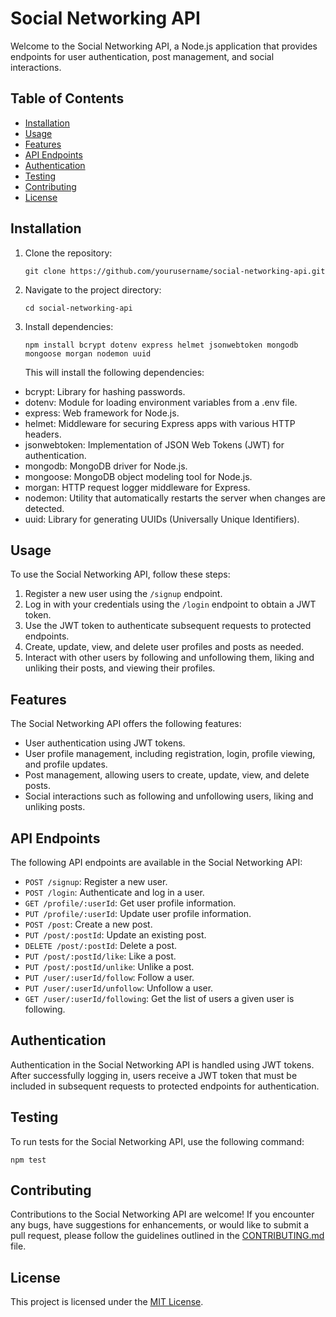 # Social Networking API

Welcome to the Social Networking API, a Node.js application that provides endpoints for user authentication, post management, and social interactions.

## Table of Contents

- [Installation](#installation)
- [Usage](#usage)
- [Features](#features)
- [API Endpoints](#api-endpoints)
- [Authentication](#authentication)
- [Testing](#testing)
- [Contributing](#contributing)
- [License](#license)

## Installation

1. Clone the repository:

   ```
   git clone https://github.com/yourusername/social-networking-api.git
   ```

2. Navigate to the project directory:

   ```
   cd social-networking-api
   ```

3. Install dependencies:

   ```
   npm install bcrypt dotenv express helmet jsonwebtoken mongodb mongoose morgan nodemon uuid
   ```
   This will install the following dependencies:

- bcrypt: Library for hashing passwords.
- dotenv: Module for loading environment variables from a .env file.
- express: Web framework for Node.js.
- helmet: Middleware for securing Express apps with various HTTP headers.
- jsonwebtoken: Implementation of JSON Web Tokens (JWT) for authentication.
- mongodb: MongoDB driver for Node.js.
- mongoose: MongoDB object modeling tool for Node.js.
- morgan: HTTP request logger middleware for Express.
- nodemon: Utility that automatically restarts the server when changes are detected.
- uuid: Library for generating UUIDs (Universally Unique Identifiers).

## Usage

To use the Social Networking API, follow these steps:

1. Register a new user using the `/signup` endpoint.
2. Log in with your credentials using the `/login` endpoint to obtain a JWT token.
3. Use the JWT token to authenticate subsequent requests to protected endpoints.
4. Create, update, view, and delete user profiles and posts as needed.
5. Interact with other users by following and unfollowing them, liking and unliking their posts, and viewing their profiles.

## Features

The Social Networking API offers the following features:

- User authentication using JWT tokens.
- User profile management, including registration, login, profile viewing, and profile updates.
- Post management, allowing users to create, update, view, and delete posts.
- Social interactions such as following and unfollowing users, liking and unliking posts.

## API Endpoints

The following API endpoints are available in the Social Networking API:

- `POST /signup`: Register a new user.
- `POST /login`: Authenticate and log in a user.
- `GET /profile/:userId`: Get user profile information.
- `PUT /profile/:userId`: Update user profile information.
- `POST /post`: Create a new post.
- `PUT /post/:postId`: Update an existing post.
- `DELETE /post/:postId`: Delete a post.
- `PUT /post/:postId/like`: Like a post.
- `PUT /post/:postId/unlike`: Unlike a post.
- `PUT /user/:userId/follow`: Follow a user.
- `PUT /user/:userId/unfollow`: Unfollow a user.
- `GET /user/:userId/following`: Get the list of users a given user is following.

## Authentication

Authentication in the Social Networking API is handled using JWT tokens. After successfully logging in, users receive a JWT token that must be included in subsequent requests to protected endpoints for authentication.

## Testing

To run tests for the Social Networking API, use the following command:

```
npm test
```

## Contributing

Contributions to the Social Networking API are welcome! If you encounter any bugs, have suggestions for enhancements, or would like to submit a pull request, please follow the guidelines outlined in the [CONTRIBUTING.md](CONTRIBUTING.md) file.

## License

This project is licensed under the [MIT License](LICENSE).